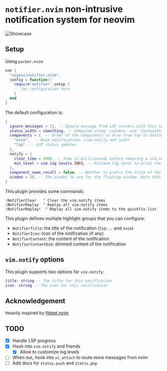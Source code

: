 # `notifier.nvim` non-intrusive notification system for neovim

![Showcase](https://user-images.githubusercontent.com/39092278/186714682-f51ea665-6fca-4442-bad8-8cc7fda2f138.gif)

## Setup

Using `packer.nvim`:
```lua
use {
  "vigoux/notifier.nvim",
  config = function()
    require'notifier'.setup {
    -- You configuration here
    }
  end
}
```

The default configuration is:
```lua
{
  ignore_messages = {}, -- Ignore message from LSP servers with this name
  status_width = something, -- COmputed using 'columns' and 'textwidth'
  components = {  -- Order of the components to draw from top to bottom (first nvim notifications, then lsp)
    "nvim",  -- Nvim notifications (vim.notify and such)
    "lsp"  -- LSP status updates
  },
  notify = {
    clear_time = 5000, -- Time in milliseconds before removing a vim.notify notification, 0 to make them sticky
    min_level = vim.log.levels.INFO, -- Minimum log level to print the notification
  },
  component_name_recall = false, -- Whether to prefix the title of the notification by the component name
  zindex = 50, -- The zindex to use for the floating window. Note that changing this value may cause visual bugs with other windows overlapping the notifier window.
}
```

This plugin provides some commands:
```vim
:NotifierClear   " Clear the vim.notify items
:NotifierReplay  " Replay all vim.notify items
:NotifierReplay!  " Replay all vim.notify items to the quickfix list
```

This plugin defines multiple highlight groups that you can configure:
- `NotifierTitle`: the title of the notification (`lsp:..` and `nvim`)
- `NotifierIcon`: Icon of the notification (if any)
- `NotifierContent`: the content of the notification
- `NotifierContentDim`: dimmed content of the notification

## `vim.notify` options

This plugin supports two options for `vim.notify`:
```lua
title: string -- The title for this notification
icon: string -- The icon for this notification
```

## Acknowledgement

Heavily inspired by [fidget.nvim]

[fidget.nvim]: https://github.com/j-hui/fidget.nvim

## TODO

- [x] Handle LSP progress
- [x] Hook into `vim.notify` and friends
  - [x] Allow to customize log levels
- [ ] When out, hook into `ui_attach` to route more messages from nvim
- [ ] Add docs for `status.push` and `status.pop`
